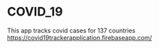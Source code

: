 # COVID_19
This app tracks covid cases for 137 countries
https://covid19trackerapplication.firebaseapp.com/
